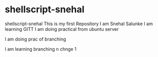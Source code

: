 # shellscript-snehal
 shellscript-snehal
This is my first Repository
I am Snehal Salunke
I am learning GITT
I am doing practical from ubuntu server

I am doing prac of branching

I am learning branching
n
chnge 1
